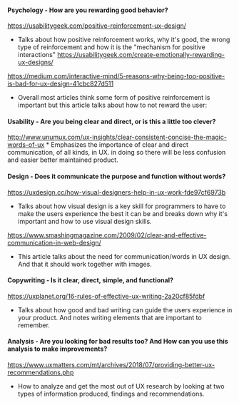 #### Psychology - How are you rewarding good behavior?
https://usabilitygeek.com/positive-reinforcement-ux-design/
* Talks about how positive reinforcement works, why it's good, the wrong type of reinforcement and how it is the "mechanism for positive interactions"
https://usabilitygeek.com/create-emotionally-rewarding-ux-designs/

 https://medium.com/interactive-mind/5-reasons-why-being-too-positive-is-bad-for-ux-design-41cbc827d511
* Overall most articles think some form of positive reinforcement is important but this article talks about how to not reward the user:

#### Usability - Are you being clear and direct, or is this a little too clever?
http://www.unumux.com/ux-insights/clear-consistent-concise-the-magic-words-of-ux * Emphasizes the importance of clear and direct communication, of all kinds, in UX. in doing so there will be less confusion and easier better maintained product.

#### Design - Does it communicate the purpose and function without words?
https://uxdesign.cc/how-visual-designers-help-in-ux-work-fde97cf6973b
* Talks about how visual design is a key skill for programmers to have to make the users experience the best it can be and breaks down why it's important and how to use visual design skills.

https://www.smashingmagazine.com/2009/02/clear-and-effective-communication-in-web-design/
* This article talks about the need for communication/words in UX design. And that it should work together with images.

#### Copywriting - Is it clear, direct, simple, and functional?
https://uxplanet.org/16-rules-of-effective-ux-writing-2a20cf85fdbf
* Talks about how good and bad writing can guide the users experience in your product. And notes writing elements that are important to remember.

#### Analysis - Are you looking for bad results too? And How can you use this analysis to make improvements?
https://www.uxmatters.com/mt/archives/2018/07/providing-better-ux-recommendations.php
* How to analyze and get the most out of UX research by looking at two types of information produced, findings and recommendations.
